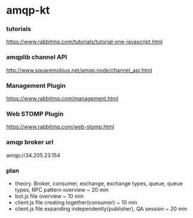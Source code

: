 # amqp-kt

### tutorials
https://www.rabbitmq.com/tutorials/tutorial-one-javascript.html

### amqplib channel API
http://www.squaremobius.net/amqp.node/channel_api.html

### Management Plugin
https://www.rabbitmq.com/management.html

### Web STOMP Plugin
https://www.rabbitmq.com/web-stomp.html

### amqp broker url
amqp://34.205.23.154

### plan
- theory. Broker, consumer, exchange, exchange types, queue, queue types, RPC pattern overview ~ 20 min
- bot.js file overview ~ 10 min
- client.js file creating together(consumer) ~ 10 min
- client.js file expanding independently(publisher), QA session ~ 20 min
